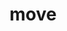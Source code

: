 ---
category: 4-letters
denotation: null
name: move
reference_link: https://www.etymonline.com/word/move
root_language: null
root_name: null
title: move
type: free
word_sums:
- respelling: move
  sum: 'Move + '
---